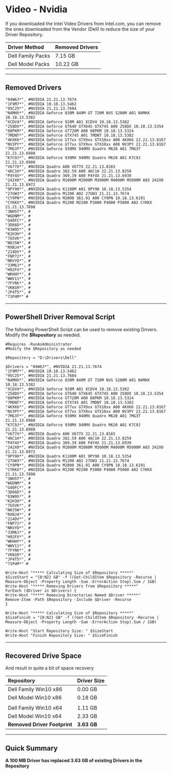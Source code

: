 # Video - Nvidia

If you downloaded the Intel Video Drivers from Intel.com, you can remove the ones downloaded from the Vendor \(Dell\) to reduce the size of your Driver Repository.

| Driver Method | Removed Drivers |
| :--- | :--- |
| Dell Family Packs | 7.15 GB |
| Dell Model Packs | 10.22 GB |

---

## Removed Drivers

```
"04W6J*", #NVIDIA 21.21.13.7674
"1F9M7*", #NVIDIA 10.18.13.5462
"95C25*", #NVIDIA 21.21.13.7684
"N4MHX*", #NVIDIA GeForce 830M 840M GT 720M NVS 5200M A01 N4MHX 10.18.13.5382
"XCDV4*", #NVIDIA GeForce 920M A01 XCDV4 10.18.13.5382
"258DX*", #NVIDIA Geforce GT640 GTX645 GTX745 A00 258DX 10.18.13.5354
"08PKM*", #NVIDIA Geforce GT720M A00 08PKM 10.18.13.5324
"7MDNT*", #NVIDIA GeForce GTX745 A01 7MDNT 10.18.13.5382
"4KXK6*", #NVIDIA GeForce GT7xx GTX9xx GTX10xx A00 4KXK6 22.21.13.8167
"NV3PY*", #NVIDIA GeForce GT7xx GTX9xx GTX10xx A00 NV3PY 22.21.13.8167
"7MG3T*", #NVIDIA GeForce 930MX 940MX Quadro M620 A01 7MG3T 21.21.13.6988
"K7C9J*", #NVIDIA GeForce 930MX 940MX Quadro M620 A01 K7C9J 21.21.13.6988
"V677X*", #NVIDIA Quadro A00 V677X 22.21.13.8165
"46C1H*", #NVIDIA Quadro 382.59 A00 46C1H 22.21.13.8259
"P4Y4X*", #NVIDIA Quadro 369.39 A00 P4Y4X 21.21.13.6939
"242X0*", #NVIDIA Quadro M1000M M2000M M3000M M4000M M5000M A03 242X0 21.21.13.6972
"9PY90*", #NVIDIA Quadro K1100M A01 9PY90 10.18.13.5354
"27GW3*", #NVIDIA Quadro M1200 A02 27GW3 21.21.13.7674
"CY9PN*", #NVIDIA Quadro M2000 361.91 A00 CY9PN 10.18.13.6191
"CYKKX*", #NVIDIA Quadro M1200 M2200 P3000 P4000 P5000 A02 CYKKX 21.21.13.7898
"3NH5T*", #
"WGDNM*", #
"G40FC*", #
"3D66D*", #
"03W95*", #
"K2H3H*", #
"7G5VK*", #
"N0J5W*", #
"RXNJ4*", #
"214DV*", #
"FNP72*", #
"NRVYD*", #
"33M6J*", #
"H92FX*", #
"WKHHY*", #
"WWV11*", #
"7FYRK*", #
"VKN1R*", #
"JP4T5*", #
"71P4M*" #
```

---

## PowerShell Driver Removal Script

The following PowerShell Script can be used to remove existing Drivers.  Modify the **$Repository** as needed.

```
#Requires -RunAsAdministrator
#Modify the $Repository as needed

$Repository = "D:\Drivers\Dell"

$Drivers = "04W6J*", #NVIDIA 21.21.13.7674
"1F9M7*", #NVIDIA 10.18.13.5462
"95C25*", #NVIDIA 21.21.13.7684
"N4MHX*", #NVIDIA GeForce 830M 840M GT 720M NVS 5200M A01 N4MHX 10.18.13.5382
"XCDV4*", #NVIDIA GeForce 920M A01 XCDV4 10.18.13.5382
"258DX*", #NVIDIA Geforce GT640 GTX645 GTX745 A00 258DX 10.18.13.5354
"08PKM*", #NVIDIA Geforce GT720M A00 08PKM 10.18.13.5324
"7MDNT*", #NVIDIA GeForce GTX745 A01 7MDNT 10.18.13.5382
"4KXK6*", #NVIDIA GeForce GT7xx GTX9xx GTX10xx A00 4KXK6 22.21.13.8167
"NV3PY*", #NVIDIA GeForce GT7xx GTX9xx GTX10xx A00 NV3PY 22.21.13.8167
"7MG3T*", #NVIDIA GeForce 930MX 940MX Quadro M620 A01 7MG3T 21.21.13.6988
"K7C9J*", #NVIDIA GeForce 930MX 940MX Quadro M620 A01 K7C9J 21.21.13.6988
"V677X*", #NVIDIA Quadro A00 V677X 22.21.13.8165
"46C1H*", #NVIDIA Quadro 382.59 A00 46C1H 22.21.13.8259
"P4Y4X*", #NVIDIA Quadro 369.39 A00 P4Y4X 21.21.13.6939
"242X0*", #NVIDIA Quadro M1000M M2000M M3000M M4000M M5000M A03 242X0 21.21.13.6972
"9PY90*", #NVIDIA Quadro K1100M A01 9PY90 10.18.13.5354
"27GW3*", #NVIDIA Quadro M1200 A02 27GW3 21.21.13.7674
"CY9PN*", #NVIDIA Quadro M2000 361.91 A00 CY9PN 10.18.13.6191
"CYKKX*", #NVIDIA Quadro M1200 M2200 P3000 P4000 P5000 A02 CYKKX 21.21.13.7898
"3NH5T*", #
"WGDNM*", #
"G40FC*", #
"3D66D*", #
"03W95*", #
"K2H3H*", #
"7G5VK*", #
"N0J5W*", #
"RXNJ4*", #
"214DV*", #
"FNP72*", #
"NRVYD*", #
"33M6J*", #
"H92FX*", #
"WKHHY*", #
"WWV11*", #
"7FYRK*", #
"VKN1R*", #
"JP4T5*", #
"71P4M*" #

Write-Host "***** Calculating Size of $Repository *****"
$SizeStart = "{0:N2} GB" -f ((Get-ChildItem $Repository -Recurse | Measure-Object -Property Length -Sum -ErrorAction Stop).Sum / 1GB)
Write-Host "***** Removing Drivers from $Repository *****"
ForEach ($Driver in $Drivers) {
Write-Host "***** Removing Directories Named $Driver *****"
Remove-Item -Path $Repository -Include $Driver -Recurse
}

Write-Host "***** Calculating Size of $Repository *****"
$SizeFinish = "{0:N2} GB" -f ((Get-ChildItem $Repository -Recurse | Measure-Object -Property Length -Sum -ErrorAction Stop).Sum / 1GB)

Write-Host "Start Repository Size: " $SizeStart
Write-Host "Finish Repository Size: " $SizeFinish
```

---

## Recovered Drive Space

And result in quite a bit of space recovery

| Repository | Driver Size |
| :--- | :--- |
| Dell Family Win10 x86 | 0.00 GB |
| Dell Model Win10 x86 | 0.18 GB |
|  |  |
| Dell Family Win10 x64 | 1.11 GB |
| Dell Model Win10 x64 | 2.33 GB |
| **Removed Driver Footprint** | **3.63 GB** |

---

## Quick Summary

**A 100 MB Driver has replaced 3.63 GB of existing Drivers in the Repository**

